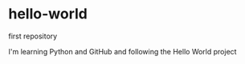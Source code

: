 # hello-world
first repository

I'm learning Python and GitHub
and following the Hello World project
